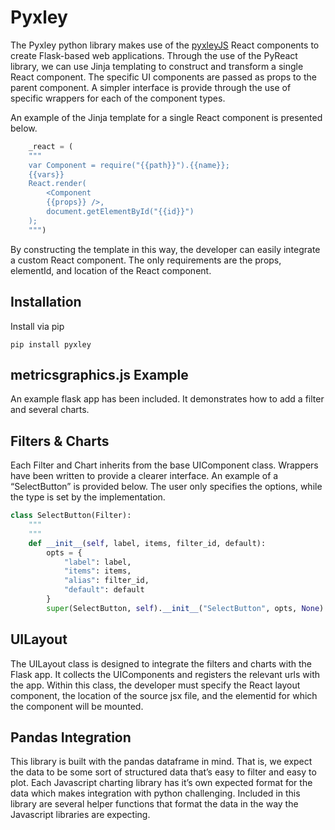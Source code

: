 # Pyxley

The Pyxley python library makes use of the [pyxleyJS](https://github.com/stitchfix/pyxleyJS) React components to create Flask-based web applications. Through the use of the PyReact library, we can use Jinja templating to construct and transform a single React component. The specific UI components are passed as props to the parent component. A simpler interface is provide through the use of specific wrappers for each of the component types.

An example of the Jinja template for a single React component is presented below.
```python
    _react = (
    """
    var Component = require("{{path}}").{{name}};
    {{vars}}
    React.render(
        <Component
        {{props}} />,
        document.getElementById("{{id}}")
    );
    """)
```

By constructing the template in this way, the developer can easily integrate a custom React component. The only requirements are the props, elementId, and location of the React component.

## Installation
Install via pip
```
pip install pyxley
```

## metricsgraphics.js Example
An example flask app has been included. It demonstrates how to add a filter and several charts.


## Filters & Charts
Each Filter and Chart inherits from the base UIComponent class. Wrappers have been written to provide a clearer interface. An example of a “SelectButton” is provided below. The user only specifies the options, while the type is set by the implementation.

```python
class SelectButton(Filter):
    """
    """
    def __init__(self, label, items, filter_id, default):
        opts = {
            "label": label,
            "items": items,
            "alias": filter_id,
            "default": default
        }
        super(SelectButton, self).__init__("SelectButton", opts, None)
```

## UILayout
The UILayout class is designed to integrate the filters and charts with the Flask app. It collects the UIComponents and registers the relevant urls with the app. Within this class, the developer must specify the React layout component, the location of the source jsx file, and the elementid for which the component will be mounted.

## Pandas Integration
This library is built with the pandas dataframe in mind. That is, we expect the data to be some sort of structured data that’s easy to filter and easy to plot. Each Javascript charting library has it’s own expected format for the data which makes integration with python challenging. Included in this library are several helper functions that format the data in the way the Javascript libraries are expecting.


